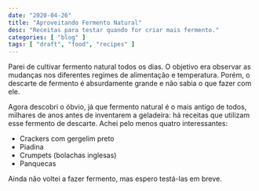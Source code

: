 ```yaml
---
date: "2020-04-26"
title: "Aproveitando Fermento Natural"
desc: "Receitas para testar quando for criar mais fermento."
categories: [ "blog" ]
tags: [ "draft", "food", "recipes" ]
---
```

Parei de cultivar fermento natural todos os dias. O objetivo era observar as mudanças nos diferentes regimes de alimentação e temperatura. Porém, o descarte de fermento é absurdamente grande e não sabia o que fazer com ele.

Agora descobri o óbvio, já que fermento natural é o mais antigo de todos, milhares de anos antes de inventarem a geladeira: há receitas que utilizam esse fermento de descarte. Achei pelo menos quatro interessantes:

 - Crackers com gergelim preto
 - Piadina
 - Crumpets (bolachas inglesas)
 - Panquecas

Ainda não voltei a fazer fermento, mas espero testá-las em breve.
